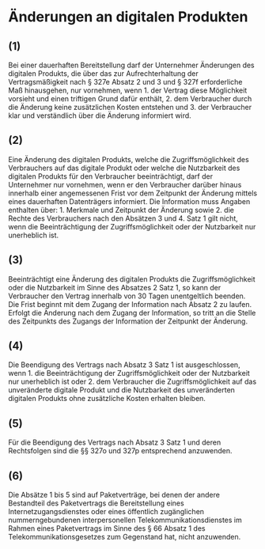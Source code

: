 # Änderungen an digitalen Produkten



## (1)

 Bei einer dauerhaften Bereitstellung darf der Unternehmer Änderungen des digitalen Produkts, die über das zur Aufrechterhaltung der Vertragsmäßigkeit nach § 327e Absatz 2 und 3 und § 327f erforderliche Maß hinausgehen, nur vornehmen, wenn  1.
 der Vertrag diese Möglichkeit vorsieht und einen triftigen Grund dafür enthält,
 2.
 dem Verbraucher durch die Änderung keine zusätzlichen Kosten entstehen und
 3.
 der Verbraucher klar und verständlich über die Änderung informiert wird.


## (2)

 Eine Änderung des digitalen Produkts, welche die Zugriffsmöglichkeit des Verbrauchers auf das digitale Produkt oder welche die Nutzbarkeit des digitalen Produkts für den Verbraucher beeinträchtigt, darf der Unternehmer nur vornehmen, wenn er den Verbraucher darüber hinaus innerhalb einer angemessenen Frist vor dem Zeitpunkt der Änderung mittels eines dauerhaften Datenträgers informiert. Die Information muss Angaben enthalten über:  1.
 Merkmale und Zeitpunkt der Änderung sowie
 2.
 die Rechte des Verbrauchers nach den Absätzen 3 und 4.
Satz 1 gilt nicht, wenn die Beeinträchtigung der Zugriffsmöglichkeit oder der Nutzbarkeit nur unerheblich ist.

## (3)

 Beeinträchtigt eine Änderung des digitalen Produkts die Zugriffsmöglichkeit oder die Nutzbarkeit im Sinne des Absatzes 2 Satz 1, so kann der Verbraucher den Vertrag innerhalb von 30 Tagen unentgeltlich beenden. Die Frist beginnt mit dem Zugang der Information nach Absatz 2 zu laufen. Erfolgt die Änderung nach dem Zugang der Information, so tritt an die Stelle des Zeitpunkts des Zugangs der Information der Zeitpunkt der Änderung.

## (4)

 Die Beendigung des Vertrags nach Absatz 3 Satz 1 ist ausgeschlossen, wenn  1.
 die Beeinträchtigung der Zugriffsmöglichkeit oder der Nutzbarkeit nur unerheblich ist oder
 2.
 dem Verbraucher die Zugriffsmöglichkeit auf das unveränderte digitale Produkt und die Nutzbarkeit des unveränderten digitalen Produkts ohne zusätzliche Kosten erhalten bleiben.


## (5)

 Für die Beendigung des Vertrags nach Absatz 3 Satz 1 und deren Rechtsfolgen sind die §§ 327o und 327p entsprechend anzuwenden.

## (6)

 Die Absätze 1 bis 5 sind auf Paketverträge, bei denen der andere Bestandteil des Paketvertrags die Bereitstellung eines Internetzugangsdienstes oder eines öffentlich zugänglichen nummerngebundenen interpersonellen Telekommunikationsdienstes im Rahmen eines Paketvertrags im Sinne des § 66 Absatz 1 des Telekommunikationsgesetzes zum Gegenstand hat, nicht anzuwenden. 

